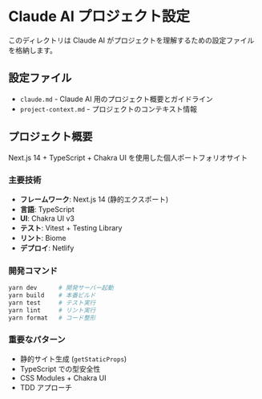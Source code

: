 # Claude AI プロジェクト設定

このディレクトリは Claude AI がプロジェクトを理解するための設定ファイルを格納します。

## 設定ファイル

- `claude.md` - Claude AI 用のプロジェクト概要とガイドライン
- `project-context.md` - プロジェクトのコンテキスト情報

## プロジェクト概要

Next.js 14 + TypeScript + Chakra UI を使用した個人ポートフォリオサイト

### 主要技術
- **フレームワーク**: Next.js 14 (静的エクスポート)
- **言語**: TypeScript
- **UI**: Chakra UI v3
- **テスト**: Vitest + Testing Library
- **リント**: Biome
- **デプロイ**: Netlify

### 開発コマンド
```bash
yarn dev      # 開発サーバー起動
yarn build    # 本番ビルド
yarn test     # テスト実行
yarn lint     # リント実行
yarn format   # コード整形
```

### 重要なパターン
- 静的サイト生成 (`getStaticProps`)
- TypeScript での型安全性
- CSS Modules + Chakra UI
- TDD アプローチ